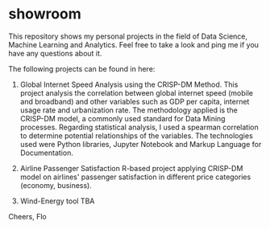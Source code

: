 # showroom
This repository shows my personal projects in the field of Data Science, Machine Learning and Analytics.
Feel free to take a look and ping me if you have any questions about it.

The following projects can be found in here:

1. Global Internet Speed Analysis using the CRISP-DM Method.
This project analysis the correlation between global internet speed (mobile and broadband) and other variables such as GDP per capita, internet usage rate and urbanization rate. The methodology applied is the CRISP-DM model, a commonly used standard for Data Mining processes. Regarding statistical analysis, I used a spearman correlation to determine potential relationships of the variables.
The technologies used were Python libraries, Jupyter Notebook and Markup Language for Documentation.

2. Airline Passenger Satisfaction
R-based project applying CRISP-DM model on airlines' passenger satisfaction in different price categories (economy, business).

3. Wind-Energy tool
TBA

Cheers,
Flo
